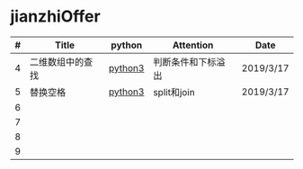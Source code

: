 # jianzhiOffer

| # | Title | python | Attention | Date |
|---| ----- | -------- | ---------- | ---------- |
|4|二维数组中的查找|[python3](./code/find.py)|判断条件和下标溢出|2019/3/17
|5|替换空格|[python3](./code/replaceSpace.py)|split和join|2019/3/17
|6|
|7|
|8|
|9|
